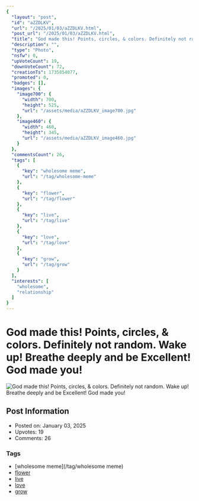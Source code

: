```yaml
---
{
  "layout": "post",
  "id": "aZZDLKV",
  "url": "/2025/01/03/aZZDLKV.html",
  "post_url": "/2025/01/03/aZZDLKV.html",
  "title": "God made this! Points, circles, & colors. Definitely not random. Wake up! Breathe deeply and be Excellent! God made you!",
  "description": "",
  "type": "Photo",
  "nsfw": 0,
  "upVoteCount": 19,
  "downVoteCount": 72,
  "creationTs": 1735854077,
  "promoted": 0,
  "badges": [],
  "images": {
    "image700": {
      "width": 700,
      "height": 525,
      "url": "/assets/media/aZZDLKV_image700.jpg"
    },
    "image460": {
      "width": 460,
      "height": 345,
      "url": "/assets/media/aZZDLKV_image460.jpg"
    }
  },
  "commentsCount": 26,
  "tags": [
    {
      "key": "wholesome meme",
      "url": "/tag/wholesome-meme"
    },
    {
      "key": "flower",
      "url": "/tag/flower"
    },
    {
      "key": "live",
      "url": "/tag/live"
    },
    {
      "key": "love",
      "url": "/tag/love"
    },
    {
      "key": "grow",
      "url": "/tag/grow"
    }
  ],
  "interests": [
    "wholesome",
    "relationship"
  ]
}
---
```


# God made this! Points, circles, & colors. Definitely not random. Wake up! Breathe deeply and be Excellent! God made you!

![God made this! Points, circles, & colors. Definitely not random. Wake up! Breathe deeply and be Excellent! God made you!](/assets/media/aZZDLKV_image700.jpg)

## Post Information

- Posted on: January 03, 2025
- Upvotes: 19
- Comments: 26

### Tags

- [wholesome meme](/tag/wholesome meme)
- [flower](/tag/flower)
- [live](/tag/live)
- [love](/tag/love)
- [grow](/tag/grow)
